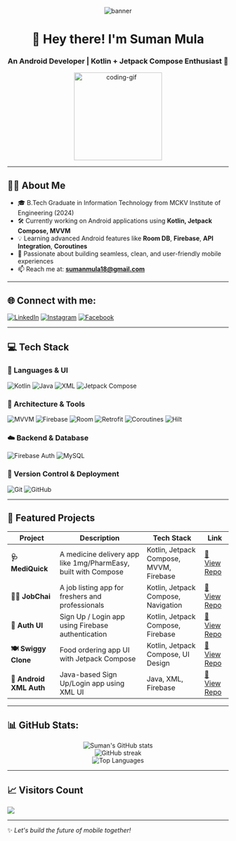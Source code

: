 <p align="center">
  <img src="https://github.com/Sumanmula/Picture/blob/main/Suman%20Linkedin%20Cover%20image%202.png" alt="banner" />
</p>

<h1 align="center">👋 Hey there! I'm Suman Mula</h1>
<h3 align="center">An Android Developer | Kotlin + Jetpack Compose Enthusiast 🚀</h3>

<p align="center">
  <img src="https://media.giphy.com/media/qgQUggAC3Pfv687qPC/giphy.gif" width="200" alt="coding-gif" />
</p>

---

## 👨‍💻 About Me
- 🎓 B.Tech Graduate in Information Technology from MCKV Institute of Engineering (2024)
- 🛠️ Currently working on Android applications using **Kotlin, Jetpack Compose, MVVM**
- 💡 Learning advanced Android features like **Room DB**, **Firebase**, **API Integration**, **Coroutines**
- 🎯 Passionate about building seamless, clean, and user-friendly mobile experiences
- 📫 Reach me at: **sumanmula18@gmail.com**

---

## 🌐 Connect with me:
[![LinkedIn](https://img.shields.io/badge/LinkedIn-%230077B5.svg?style=for-the-badge&logo=linkedin&logoColor=white)](https://www.linkedin.com/in/suman-mula18/)
[![Instagram](https://img.shields.io/badge/Instagram-%23E4405F.svg?style=for-the-badge&logo=Instagram&logoColor=white)](https://www.instagram.com/suman.mula.18/?hl=en)
[![Facebook](https://img.shields.io/badge/Facebook-%231877F2.svg?style=for-the-badge&logo=Facebook&logoColor=white)](https://www.facebook.com/suman.mula.16/)

---

## 💻 Tech Stack

### 🧠 Languages & UI
![Kotlin](https://img.shields.io/badge/Kotlin-7F52FF?style=for-the-badge&logo=kotlin&logoColor=white)
![Java](https://img.shields.io/badge/Java-ED8B00?style=for-the-badge&logo=openjdk&logoColor=white)
![XML](https://img.shields.io/badge/XML-FF6600?style=for-the-badge&logo=xml&logoColor=white)
![Jetpack Compose](https://img.shields.io/badge/Jetpack%20Compose-4285F4?style=for-the-badge&logo=android&logoColor=white)

### 🧰 Architecture & Tools
![MVVM](https://img.shields.io/badge/MVVM-architecture-blue?style=for-the-badge)
![Firebase](https://img.shields.io/badge/Firebase-FFCA28?style=for-the-badge&logo=firebase&logoColor=black)
![Room](https://img.shields.io/badge/Room-DB-green?style=for-the-badge)
![Retrofit](https://img.shields.io/badge/Retrofit-2C3E50?style=for-the-badge)
![Coroutines](https://img.shields.io/badge/Coroutines-blue?style=for-the-badge)
![Hilt](https://img.shields.io/badge/Hilt-DI-7963e0?style=for-the-badge)

### ☁️ Backend & Database
![Firebase Auth](https://img.shields.io/badge/Firebase%20Auth-ffca28?style=for-the-badge)
![MySQL](https://img.shields.io/badge/MySQL-00758F?style=for-the-badge&logo=mysql&logoColor=white)

### 🔧 Version Control & Deployment
![Git](https://img.shields.io/badge/Git-F05032?style=for-the-badge&logo=git&logoColor=white)
![GitHub](https://img.shields.io/badge/GitHub-121011?style=for-the-badge&logo=github&logoColor=white)

---

## 📱 Featured Projects

| Project | Description | Tech Stack | Link |
|--------|-------------|------------|------|
| **🩺 MediQuick** | A medicine delivery app like 1mg/PharmEasy, built with Compose | Kotlin, Jetpack Compose, MVVM, Firebase | [🔗 View Repo](https://github.com/Sumanmula/MediQuick) |
| **👨‍💼 JobChai** | A job listing app for freshers and professionals | Kotlin, Jetpack Compose, Navigation | [🔗 View Repo](https://github.com/Sumanmula/JobChai) |
| **🔐 Auth UI** | Sign Up / Login app using Firebase authentication | Kotlin, Jetpack Compose, Firebase | [🔗 View Repo](https://github.com/Sumanmula/Project2) |
| **🍽 Swiggy Clone** | Food ordering app UI with Jetpack Compose | Kotlin, Jetpack Compose, UI Design | [🔗 View Repo](https://github.com/Sumanmula/SwiggyApp) |
| **📱 Android XML Auth** | Java-based Sign Up/Login app using XML UI | Java, XML, Firebase | [🔗 View Repo](https://github.com/Sumanmula/Android-Auth-JavaXML) |

---

## 📊 GitHub Stats:
<p align="center">
  <img src="https://github-readme-stats.vercel.app/api?username=Sumanmula&theme=tokyonight&show_icons=true" alt="Suman's GitHub stats" />
  <br />
  <img src="https://streak-stats.demolab.com?user=Sumanmula&theme=tokyonight&hide_border=false" alt="GitHub streak" />
  <br />
  <img src="https://github-readme-stats.vercel.app/api/top-langs/?username=Sumanmula&layout=compact&theme=tokyonight" alt="Top Languages" />
</p>

---

## 📈 Visitors Count
[![](https://visitcount.itsvg.in/api?id=Sumanmula&icon=0&color=0)](https://visitcount.itsvg.in)

---

✨ *Let's build the future of mobile together!*

